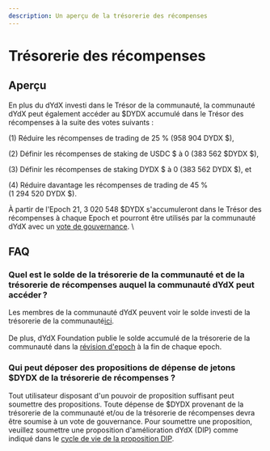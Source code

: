 ```yaml
---
description: Un aperçu de la trésorerie des récompenses
---
```


# Trésorerie des récompenses

## Aperçu

En plus du dYdX investi dans le Trésor de la communauté, la communauté dYdX peut également accéder au $DYDX accumulé dans le Trésor des récompenses à la suite des votes suivants :

(1) Réduire les récompenses de trading de 25 % (958 904 DYDX $),

(2) Définir les récompenses de staking de USDC $ à 0 (383 562 $DYDX $),

(3) Définir les récompenses de staking DYDX $ à 0 (383 562 DYDX $), et

(4) Réduire davantage les récompenses de trading de 45 % (1 294 520 DYDX $).

À partir de l'Epoch 21, 3 020 548 $DYDX s'accumuleront dans le Trésor des récompenses à chaque Epoch et pourront être utilisés par la communauté dYdX avec un [vote de gouvernance](https://docs.dydx.community/dydx-governance/voting-and-governance/governance-parameters). \


## FAQ

### Quel est le solde de la trésorerie de la communauté et de la trésorerie de récompenses auquel la communauté dYdX peut accéder ?

Les membres de la communauté dYdX peuvent voir le solde investi de la trésorerie de la communauté[ici](https://dydx.shippooor.xyz/). \
\
De plus, dYdX Foundation publie le solde accumulé de la trésorerie de la communauté dans la [révision d'epoch](https://dydx.foundation/blog) à la fin de chaque epoch.

### Qui peut déposer des propositions de dépense de jetons $DYDX de la trésorerie de récompenses ?

Tout utilisateur disposant d'un pouvoir de proposition suffisant peut soumettre des propositions. Toute dépense de $DYDX provenant de la trésorerie de la communauté et/ou de la trésorerie de récompenses devra être soumise à un vote de gouvernance. Pour soumettre une proposition, veuillez soumettre une proposition d'amélioration dYdX (DIP) comme indiqué dans le [cycle de vie de la proposition DIP](../voting-and-governance/dip-proposal-lifecycle.md).
